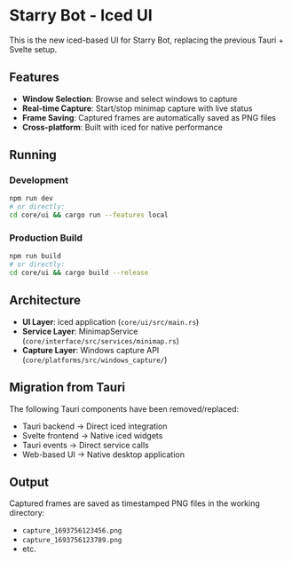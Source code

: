 # Starry Bot - Iced UI

This is the new iced-based UI for Starry Bot, replacing the previous Tauri + Svelte setup.

## Features

- **Window Selection**: Browse and select windows to capture
- **Real-time Capture**: Start/stop minimap capture with live status
- **Frame Saving**: Captured frames are automatically saved as PNG files
- **Cross-platform**: Built with iced for native performance

## Running

### Development
```bash
npm run dev
# or directly:
cd core/ui && cargo run --features local
```

### Production Build
```bash
npm run build
# or directly:
cd core/ui && cargo build --release
```

## Architecture

- **UI Layer**: iced application (`core/ui/src/main.rs`)
- **Service Layer**: MinimapService (`core/interface/src/services/minimap.rs`)
- **Capture Layer**: Windows capture API (`core/platforms/src/windows_capture/`)

## Migration from Tauri

The following Tauri components have been removed/replaced:
- Tauri backend → Direct iced integration
- Svelte frontend → Native iced widgets
- Tauri events → Direct service calls
- Web-based UI → Native desktop application

## Output

Captured frames are saved as timestamped PNG files in the working directory:
- `capture_1693756123456.png`
- `capture_1693756123789.png`
- etc.
